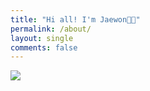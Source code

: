 ```yaml
---
title: "Hi all! I'm Jaewon👋🏻"
permalink: /about/
layout: single
comments: false
---
```


![](../../assets/images/posts_img/about/KakaoTalk_20240102_162056758_02.jpg)

